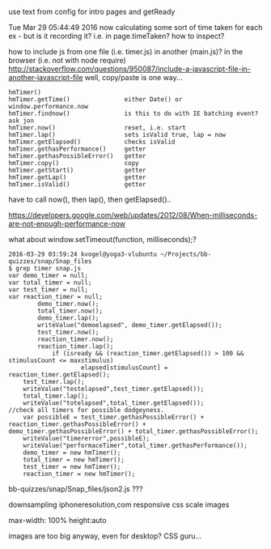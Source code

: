 use text from config for intro pages and getReady

Tue Mar 29 05:44:49 2016
now calculating some sort of time taken for each ex - but is it recording it?
i.e. in page.timeTaken?
how to inspect?



how to include js from one file (i.e. timer.js) in another (main.js)? in the browser (i.e. not with node require)
http://stackoverflow.com/questions/950087/include-a-javascript-file-in-another-javascript-file
well, copy/paste is one way...

    hmTimer()
    hmTimer.getTime()               either Date() or window.performance.now
    hmTimer.findnow()               is this to do with IE batching event? ask jon
    hmTimer.now()                   reset, i.e. start
    hmTimer.lap()                   sets isValid true, lap = now
    hmTimer.getElapsed()            checks isValid
    hmTimer.gethasPerformance()     getter
    hmTimer.gethasPossibleError()   getter
    hmTimer.copy()                  copy
    hmTimer.getStart()              getter
    hmTimer.getLap()                getter
    hmTimer.isValid()               getter

have to call now(), then lap(), then getElapsed()..

https://developers.google.com/web/updates/2012/08/When-milliseconds-are-not-enough-performance-now

what about window.setTimeout(function, milliseconds);?

    2016-03-29 03:59:24 kvogel@yoga3-vlubuntu ~/Projects/bb-quizzes/snap/Snap_files
    $ grep timer snap.js 
    var demo_timer = null;
    var total_timer = null;
    var test_timer = null;
    var reaction_timer = null;
            demo_timer.now();
            total_timer.now();
            demo_timer.lap();
            writeValue("demoelapsed", demo_timer.getElapsed());
            test_timer.now();
            reaction_timer.now();
            reaction_timer.lap();
                if (isready && (reaction_timer.getElapsed()) > 100 && stimulusCount <= maxstimulus)
                        elapsed[stimulusCount] = reaction_timer.getElapsed();
        test_timer.lap();
        writeValue("testelapsed",test_timer.getElapsed());
        total_timer.lap();
        writeValue("totelapsed",total_timer.getElapsed());
    //check all timers for possible dodgeyness.
        var possibleE = test_timer.gethasPossibleError() + reaction_timer.gethasPossibleError() + demo_timer.gethasPossibleError() + total_timer.gethasPossibleError();
        writeValue("timererror",possibleE);
        writeValue("performaceTimer",total_timer.gethasPerformance());
        demo_timer = new hmTimer();
        total_timer = new hmTimer();
        test_timer = new hmTimer();
        reaction_timer = new hmTimer();


bb-quizzes/snap/Snap_files/json2.js ???


downsampling
iphoneresolution,com
responsive css
scale images

max-width: 100%
height:auto

images are too big anyway, even for desktop?
CSS guru...